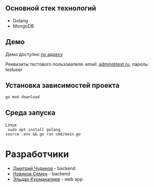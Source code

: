 ## Основной стек технологий

* Golang
* MongoDB

## Демо

Демо доступно [по адресу](https://vk.com/)

Реквизиты тестового пользователя: email: admin@test.ru, пароль: testuser

## Установка зависимостей проекта

`go mod download`

## Среда запуска

Linux \
` sudo apt install golang` \
`source .env && go run cmd/main.go`

# Разработчики

* [Дмитрий Чудинов](https://t.me/dchudik) - backend
* [Новиков Семен](https://t.me/semyon_dev) - backend
* [Эльдар Курманалиев](https://t.me/elik_sir) - web app









